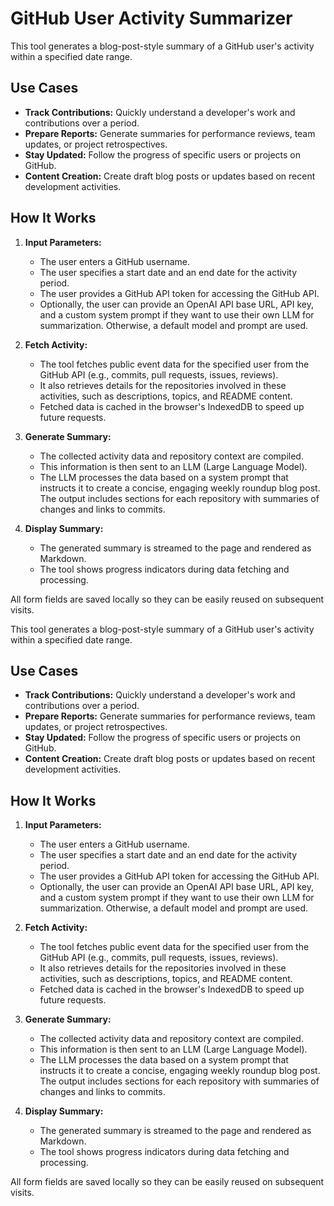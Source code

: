 # GitHub User Activity Summarizer

This tool generates a blog-post-style summary of a GitHub user's activity within a specified date range.

## Use Cases

- **Track Contributions:** Quickly understand a developer's work and contributions over a period.
- **Prepare Reports:** Generate summaries for performance reviews, team updates, or project retrospectives.
- **Stay Updated:** Follow the progress of specific users or projects on GitHub.
- **Content Creation:** Create draft blog posts or updates based on recent development activities.

## How It Works

1.  **Input Parameters:**

    - The user enters a GitHub username.
    - The user specifies a start date and an end date for the activity period.
    - The user provides a GitHub API token for accessing the GitHub API.
    - Optionally, the user can provide an OpenAI API base URL, API key, and a custom system prompt if they want to use their own LLM for summarization. Otherwise, a default model and prompt are used.

2.  **Fetch Activity:**

    - The tool fetches public event data for the specified user from the GitHub API (e.g., commits, pull requests, issues, reviews).
    - It also retrieves details for the repositories involved in these activities, such as descriptions, topics, and README content.
    - Fetched data is cached in the browser's IndexedDB to speed up future requests.

3.  **Generate Summary:**

    - The collected activity data and repository context are compiled.
    - This information is then sent to an LLM (Large Language Model).
    - The LLM processes the data based on a system prompt that instructs it to create a concise, engaging weekly roundup blog post. The output includes sections for each repository with summaries of changes and links to commits.

4.  **Display Summary:**
    - The generated summary is streamed to the page and rendered as Markdown.
    - The tool shows progress indicators during data fetching and processing.

All form fields are saved locally so they can be easily reused on subsequent visits.

This tool generates a blog-post-style summary of a GitHub user's activity within a specified date range.

## Use Cases

- **Track Contributions:** Quickly understand a developer's work and contributions over a period.
- **Prepare Reports:** Generate summaries for performance reviews, team updates, or project retrospectives.
- **Stay Updated:** Follow the progress of specific users or projects on GitHub.
- **Content Creation:** Create draft blog posts or updates based on recent development activities.

## How It Works

1.  **Input Parameters:**

    - The user enters a GitHub username.
    - The user specifies a start date and an end date for the activity period.
    - The user provides a GitHub API token for accessing the GitHub API.
    - Optionally, the user can provide an OpenAI API base URL, API key, and a custom system prompt if they want to use their own LLM for summarization. Otherwise, a default model and prompt are used.

2.  **Fetch Activity:**

    - The tool fetches public event data for the specified user from the GitHub API (e.g., commits, pull requests, issues, reviews).
    - It also retrieves details for the repositories involved in these activities, such as descriptions, topics, and README content.
    - Fetched data is cached in the browser's IndexedDB to speed up future requests.

3.  **Generate Summary:**

    - The collected activity data and repository context are compiled.
    - This information is then sent to an LLM (Large Language Model).
    - The LLM processes the data based on a system prompt that instructs it to create a concise, engaging weekly roundup blog post. The output includes sections for each repository with summaries of changes and links to commits.

4.  **Display Summary:**
    - The generated summary is streamed to the page and rendered as Markdown.
    - The tool shows progress indicators during data fetching and processing.

All form fields are saved locally so they can be easily reused on subsequent visits.
